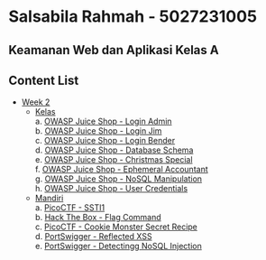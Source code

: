 # Salsabila Rahmah - 5027231005
## Keamanan Web dan Aplikasi Kelas A

## Content List
- [Week 2](/week2-injection/)
    - [Kelas](/week2-injection/kelas/)<br>
        a. [OWASP Juice Shop - Login Admin](/week2-injection/kelas/login-admin.md)<br>
        b. [OWASP Juice Shop - Login Jim](/week2-injection/kelas/login-jim.md)<br>
        c. [OWASP Juice Shop - Login Bender](/week2-injection/kelas/login-bender.md)<br>
        d. [OWASP Juice Shop - Database Schema](/week2-injection/kelas/database-schema.md)<br>
        e. [OWASP Juice Shop - Christmas Special](/week2-injection/kelas/christmas-special.md)<br>
        f. [OWASP Juice Shop - Ephemeral Accountant](/week2-injection/kelas/ephemeral-accountant.md)<br>
        g. [OWASP Juice Shop - NoSQL Manipulation](/week2-injection/kelas/nosql-manipulation.md)<br>
        h. [OWASP Juice Shop - User Credentials](/week2-injection/kelas/user-credentials.md)
    - [Mandiri](/week2-injection/mandiri/)<br>
        a. [PicoCTF - SSTI1](/week2-injection/mandiri/SSTI1-pico.md)<br>
        b. [Hack The Box - Flag Command](/week2-injection/mandiri/Flag%20Command-HTB.md)<br>
        c. [PicoCTF - Cookie Monster Secret Recipe](/week2-injection/mandiri/Cookie%20Monster%20-%20pico.md)<br>
        d. [PortSwigger - Reflected XSS](/week2-injection/mandiri/Reflected%20XSS%20-%20portswigger.md)<br>
        e. [PortSwigger - Detectingg NoSQL Injection](/week2-injection/mandiri/Detecting%20NoSQL%20Injection-portswigger.md)
